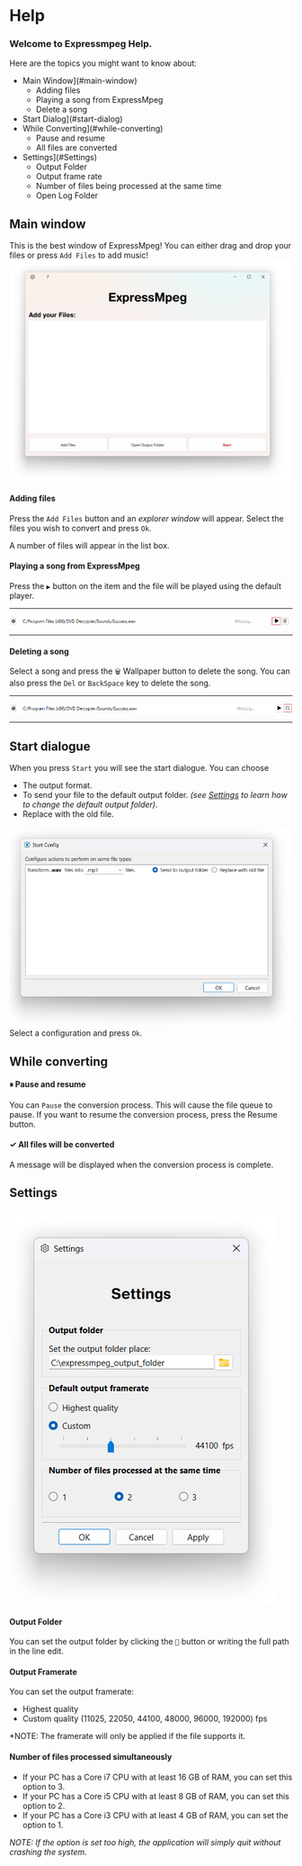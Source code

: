 # Help

### Welcome to Expressmpeg Help.

Here are the topics you might want to know about:

- Main Window](#main-window)
    - Adding files
    - Playing a song from ExpressMpeg
    - Delete a song
- Start Dialog](#start-dialog)
- While Converting](#while-converting)
  - Pause and resume
  - All files are converted
- Settings](#Settings)
  - Output Folder
  - Output frame rate
  - Number of files being processed at the same time
  - Open Log Folder


## Main window
This is the best window of ExpressMpeg! You can either drag and drop your files or press `Add Files` to add music!
![MainWindow](./main-window.png)

#### Adding files
Press the `Add Files` button and an *explorer window* will appear. Select the files you wish to convert and press `Ok`.

A number of files will appear in the list box.

#### Playing a song from ExpressMpeg
Press the `▶` button on the item and the file will be played using the default player.
_______________________________
![play item](./play-item.png)
________________________________

#### Deleting a song
Select a song and press the `🗑` Wallpaper button to delete the song.
You can also press the `Del` or `BackSpace` key to delete the song.
_________________________________
![delete item](./delete-item.png)
_________________________________

## Start dialogue
When you press `Start` you will see the start dialogue.
You can choose
- The output format.
- To send your file to the default output folder. *(see [Settings](#settings-dialogue) to learn how to change the default output folder)*.
- Replace with the old file.

![Start Dialog](./start-dialog.png)
Select a configuration and press `Ok`.

## While converting

#### ⏸ Pause and resume
You can `Pause` the conversion process. This will cause the file queue to pause.
If you want to resume the conversion process, press the Resume button.

#### ✓ All files will be converted

A message will be displayed when the conversion process is complete.

## Settings

![Settings](./settings.png)

#### Output Folder

You can set the output folder by clicking the `📂` button or writing the full path in the line edit.

#### Output Framerate

You can set the output framerate:

- Highest quality
- Custom quality (11025, 22050, 44100, 48000, 96000, 192000) fps

*NOTE: The framerate will only be applied if the file supports it.

#### Number of files processed simultaneously

- If your PC has a Core i7 CPU with at least 16 GB of RAM, you can set this option to 3.
- If your PC has a Core i5 CPU with at least 8 GB of RAM, you can set this option to 2.
- If your PC has a Core i3 CPU with at least 4 GB of RAM, you can set the option to 1.

*NOTE: If the option is set too high, the application will simply quit without crashing the system.*

